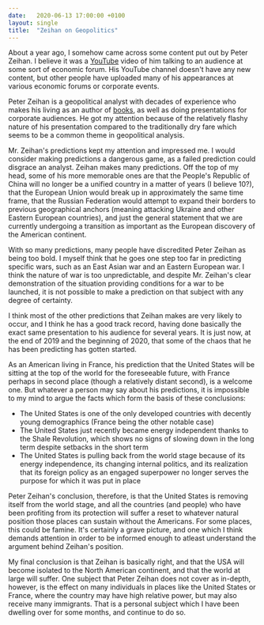 ```yaml
---
date:   2020-06-13 17:00:00 +0100
layout: single
title:  "Zeihan on Geopolitics"
---
```

About a year ago, I somehow came across some content put out by Peter Zeihan. I believe it was a [YouTube][youtube] video of him talking to an audience at some sort of economic forum. His YouTube channel doesn't have any new content, but other people have uploaded many of his appearances at various economic forums or corporate events.

Peter Zeihan is a geopolitical analyst with decades of experience who makes his living as an author of [books][books], as well as doing presentations for corporate audiences. He got my attention because of the relatively flashy nature of his presentation compared to the traditionally dry fare which seems to be a common theme in geopolitical analysis.

Mr. Zeihan's predictions kept my attention and impressed me. I would consider making predictions a dangerous game, as a failed prediction could disgrace an analyst. Zeihan makes many predictions. Off the top of my head, some of his more memorable ones are that the People's Republic of China will no longer be a unified country in a matter of years (I believe 10?), that the European Union would break up in approximately the same time frame, that the Russian Federation would attempt to expand their borders to previous geographical anchors (meaning attacking Ukraine and other Eastern European countries), and just the general statement that we are currently undergoing a transition as important as the European discovery of the American continent.

With so many predictions, many people have discredited Peter Zeihan as being too bold. I myself think that he goes one step too far in predicting specific wars, such as an East Asian war and an Eastern European war. I think the nature of war is too unpredictable, and despite Mr. Zeihan's clear demonstration of the situation providing conditions for a war to be launched, it is not possible to make a prediction on that subject with any degree of certainty.

I think most of the other predictions that Zeihan makes are very likely to occur, and I think he has a good track record, having done basically the exact same presentation to his audience for several years. It is just now, at the end of 2019 and the beginning of 2020, that some of the chaos that he has been predicting has gotten started.

As an American living in France, his prediction that the United States will be sitting at the top of the world for the foreseeable future, with France perhaps in second place (though a relatively distant second), is a welcome one. But whatever a person may say about his predictions, it is impossible to my mind to argue the facts which form the basis of these conclusions:
- The United States is one of the only developed countries with decently young demographics (France being the other notable case)
- The United States just recently became energy independent thanks to the Shale Revolution, which shows no signs of slowing down in the long term despite setbacks in the short term
- The United States is pulling back from the world stage because of its energy independence, its changing internal politics, and its realization that its foreign policy as an engaged superpower no longer serves the purpose for which it was put in place

Peter Zeihan's conclusion, therefore, is that the United States is removing itself from the world stage, and all the countries (and people) who have been profiting from its protection will suffer a reset to whatever natural position those places can sustain without the Americans. For some places, this could be famine. It's certainly a grave picture, and one which I think demands attention in order to be informed enough to atleast understand the argument behind Zeihan's position.

My final conclusion is that Zeihan is basically right, and that the USA will become isolated to the North American continent, and that the world at large will suffer. One subject that Peter Zeihan does not cover as in-depth, however, is the effect on many individuals in places like the United States or France, where the country may have high relative power, but may also receive many immigrants. That is a personal subject which I have been dwelling over for some months, and continue to do so.

[books]: https://www.amazon.com/Peter-Zeihan/e/B00MPX86VK%3Fref=dbs_a_mng_rwt_scns_share
[youtube]: https://www.youtube.com/channel/UC0vqqjAyPXP1BSvbFwZi_pA/